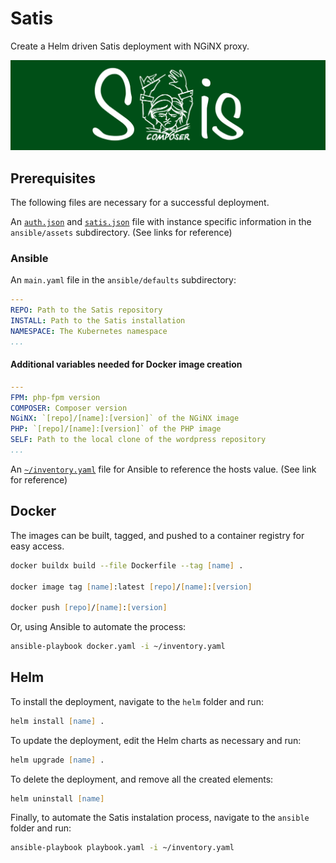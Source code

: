 # Satis

Create a Helm driven Satis deployment with NGiNX proxy.

![Satis](satis.webp)
 
## Prerequisites

The following files are necessary for a successful deployment.

An [`auth.json`](https://getcomposer.org/doc/articles/authentication-for-private-packages.md) and [`satis.json`](https://getcomposer.org/doc/articles/handling-private-packages.md) file with instance specific information in the `ansible/assets` subdirectory. (See links for reference)

### Ansible

An `main.yaml` file in the `ansible/defaults` subdirectory:

``` yaml
---
REPO: Path to the Satis repository
INSTALL: Path to the Satis installation
NAMESPACE: The Kubernetes namespace
...
```

#### Additional variables needed for Docker image creation

``` yaml
---
FPM: php-fpm version
COMPOSER: Composer version
NGiNX: `[repo]/[name]:[version]` of the NGiNX image
PHP: `[repo]/[name]:[version]` of the PHP image
SELF: Path to the local clone of the wordpress repository
...
```

An [`~/inventory.yaml`](https://docs.ansible.com/ansible/latest/inventory_guide/intro_inventory.html) file for Ansible to reference the hosts value. (See link for reference)

## Docker

The images can be built, tagged, and pushed to a container registry for easy access.

``` zsh
docker buildx build --file Dockerfile --tag [name] .

docker image tag [name]:latest [repo]/[name]:[version]

docker push [repo]/[name]:[version]
```

Or, using Ansible to automate the process:

``` zsh
ansible-playbook docker.yaml -i ~/inventory.yaml
```

## Helm

To install the deployment, navigate to the `helm` folder and run:

``` zsh
helm install [name] .
```

To update the deployment, edit the Helm charts as necessary and run:

``` zsh
helm upgrade [name] .
```

To delete the deployment, and remove all the created elements:

``` zsh
helm uninstall [name]
```

Finally, to automate the Satis instalation process, navigate to the `ansible` folder and run:

``` zsh
ansible-playbook playbook.yaml -i ~/inventory.yaml
```